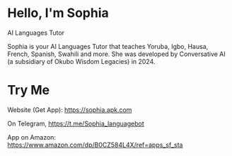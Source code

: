 # Hello, I'm Sophia
AI Languages Tutor

Sophia is your AI Languages Tutor that teaches Yoruba, Igbo, Hausa, French, Spanish, Swahili and more.
She was developed by Conversative AI (a subsidiary of Okubo Wisdom Legacies) in 2024.

# Try Me
Website (Get App):
https://sophia.apk.com

On Telegram, https://t.me/Sophia_languagebot

App on Amazon: https://www.amazon.com/dp/B0CZ584L4X/ref=apps_sf_sta
